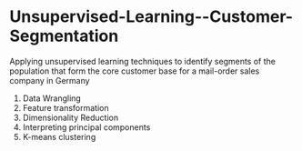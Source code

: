 # Unsupervised-Learning--Customer-Segmentation

Applying unsupervised learning techniques to identify segments of the population that form the core customer base for a mail-order sales company in Germany 
1. Data Wrangling
2. Feature transformation
3. Dimensionality Reduction
4. Interpreting principal components
5. K-means clustering
